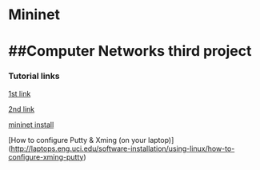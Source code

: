 # Mininet
##Computer Networks third project
========================================================

### Tutorial links
[1st link](https://homepages.dcc.ufmg.br/~mmvieira/cc/OpenFlow%20Tutorial%20-%20OpenFlow%20Wiki.htm)

[2nd link](https://github.com/mininet/openflow-tutorial/wiki)

[mininet install](https://www.youtube.com/watch?v=68Dr0gguVT8)

[How to configure Putty & Xming (on your laptop)] (http://laptops.eng.uci.edu/software-installation/using-linux/how-to-configure-xming-putty)


